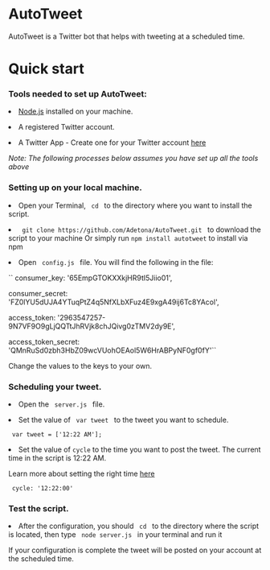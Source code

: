 # AutoTweet

AutoTweet is a Twitter bot that helps with tweeting at a scheduled time.  




<h1> Quick start </h1>

<p><h3> Tools needed to set up AutoTweet: </h3> </p>


<p><li> <a href="https://nodejs.org/en/">Node.js</a>  installed on your machine. </li></p>

<p><li> A registered Twitter account. </li> </p>

<p><li> A Twitter App - Create one for your Twitter account <a href="https://apps.twitter.com/app/new"> here </a> </li></p> 


<p><i> Note: The following processes below assumes you have set up all the tools above</i> </p>   
   
<p><h3> Setting up on your local machine. </h3> </p> 



<p> <li> Open your Terminal, <code> cd </code> to the directory where you want to install the script.</li> </p>

<p><li> <code> git clone https://github.com/Adetona/AutoTweet.git </code> to download the script to your machine Or simply run <code>npm install autotweet</code> to install via npm </li> </p>

<p> <li>Open  <code> config.js </code> file. You will find the following in the file: </p> 

`` consumer_key:         '65EmpGTOKXXkjHR9tI5Jiio01',</br> 

 consumer_secret:     'FZ0lYU5dUJA4YTuqPtZ4q5NfXLbXFuz4E9xgA49ij6Tc8YAcol', </br> 

 access_token:         '2963547257-9N7VF9O9gLjQQTtJhRVjk8chJQivg0zTMV2dy9E', </br> 

 access_token_secret:  'QMnRuSd0zbh3HbZ09wcVUohOEAol5W6HrABPyNF0gf0fY'``

 


Change the values to the keys to your own. </li> 


<h3> Scheduling your tweet. </h3> 

<p> <li> Open the <code> server.js </code> file. </li> </p>

<p><li> Set the value of <code> var tweet </code> to the tweet you want to schedule. </li></p> 

<code> 	var tweet = ['12:22 AM']; </code> 



<p> <li> Set the value of <code>cycle</code> to the time you want to post the tweet. The current time in the script is 12:22 AM.</li></p>

<p>Learn more about setting the right time <a href="https://www.npmjs.com/package/ontime"> here </a>  </p> 
		
<code> cycle: '12:22:00' </code> 



<h3> Test the script. </h3>

<p><li> After the configuration, you should  <code> cd </code>  to the directory where the script is located, then type <code> node server.js </code> in your terminal and run it </li></p>


<p> If your configuration is complete the  tweet will be posted on your account at the scheduled time. </p> 







  
